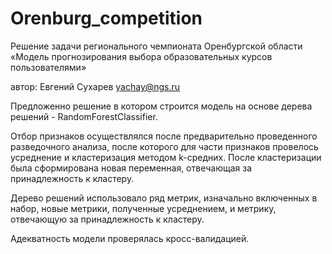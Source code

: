 # Orenburg_competition
Решение задачи регионального чемпионата Оренбургской области  «Модель прогнозирования выбора образовательных курсов пользователями»

автор: Евгений Сухарев
yachay@ngs.ru


Предложенно решение  в котором строится модель на основе дерева решений - RandomForestClassifier.

Отбор признаков осуществлялся после предварительно проведенного разведочного анализа, после которого для части
признаков провелось усреднение и кластеризация методом k-средних. После кластеризации была сформирована новая переменная, 
отвечающая за принадлежность к кластеру.

Дерево решений использовало ряд метрик, изначально включенных в набор, новые метрики, полученные усреднением, и метрику, отвечающую за принадлежность к кластеру.

Адекватность модели проверялась кросс-валидацией.






